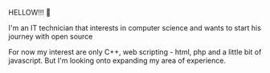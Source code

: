HELLOW!!! 👋

I'm an IT technician that interests in computer science and wants to start his journey with open source

For now my interest are only C++, web scripting - html, php and a little bit of javascript. But I'm looking onto  expanding my area of experience.
